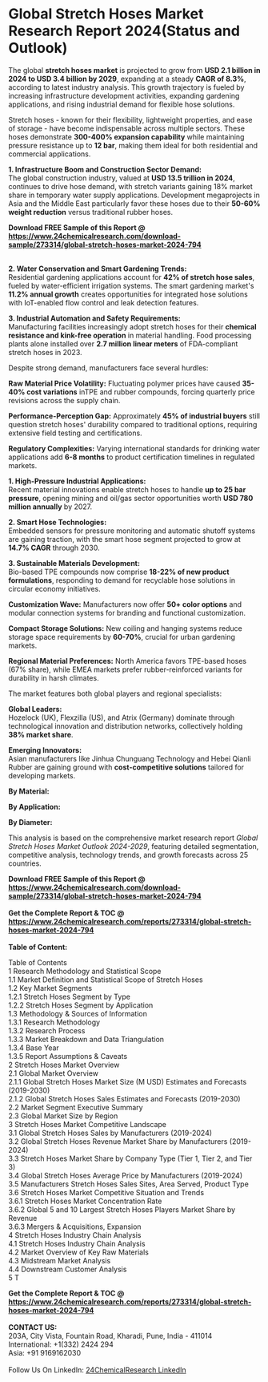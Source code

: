 <h1>Global Stretch Hoses Market Research Report 2024(Status and Outlook)</h1><p>The global <strong>stretch hoses market</strong> is projected to grow from <strong>USD 2.1 billion in 2024 to USD 3.4 billion by 2029</strong>, expanding at a steady <strong>CAGR of 8.3%</strong>, according to latest industry analysis. This growth trajectory is fueled by increasing infrastructure development activities, expanding gardening applications, and rising industrial demand for flexible hose solutions.</p><p>Stretch hoses - known for their flexibility, lightweight properties, and ease of storage - have become indispensable across multiple sectors. These hoses demonstrate <strong>300-400% expansion capability</strong> while maintaining pressure resistance up to <strong>12 bar</strong>, making them ideal for both residential and commercial applications.</p><p><strong>1. Infrastructure Boom and Construction Sector Demand:</strong><br>
The global construction industry, valued at <strong>USD 13.5 trillion in 2024</strong>, continues to drive hose demand, with stretch variants gaining 18% market share in temporary water supply applications. Development megaprojects in Asia and the Middle East particularly favor these hoses due to their <strong>50-60% weight reduction</strong> versus traditional rubber hoses.</p><div><b>Download FREE Sample of this Report @ 
            <a href="https://www.24chemicalresearch.com/download-sample/273314/global-stretch-hoses-market-2024-794">
            https://www.24chemicalresearch.com/download-sample/273314/global-stretch-hoses-market-2024-794</a></b></div><br><p><strong>2. Water Conservation and Smart Gardening Trends:</strong><br>
Residential gardening applications account for <strong>42% of stretch hose sales</strong>, fueled by water-efficient irrigation systems. The smart gardening market's <strong>11.2% annual growth</strong> creates opportunities for integrated hose solutions with IoT-enabled flow control and leak detection features.</p><p><strong>3. Industrial Automation and Safety Requirements:</strong><br>
Manufacturing facilities increasingly adopt stretch hoses for their <strong>chemical resistance and kink-free operation</strong> in material handling. Food processing plants alone installed over <strong>2.7 million linear meters</strong> of FDA-compliant stretch hoses in 2023.</p><p>Despite strong demand, manufacturers face several hurdles:</p><p><strong>Raw Material Price Volatility:</strong> Fluctuating polymer prices have caused <strong>35-40% cost variations</strong> inTPE and rubber compounds, forcing quarterly price revisions across the supply chain.</p><p><strong>Performance-Perception Gap:</strong> Approximately <strong>45% of industrial buyers</strong> still question stretch hoses' durability compared to traditional options, requiring extensive field testing and certifications.</p><p><strong>Regulatory Complexities:</strong> Varying international standards for drinking water applications add <strong>6-8 months</strong> to product certification timelines in regulated markets.</p><p><strong>1. High-Pressure Industrial Applications:</strong><br>
Recent material innovations enable stretch hoses to handle <strong>up to 25 bar pressure</strong>, opening mining and oil/gas sector opportunities worth <strong>USD 780 million annually</strong> by 2027.</p><p><strong>2. Smart Hose Technologies:</strong><br>
Embedded sensors for pressure monitoring and automatic shutoff systems are gaining traction, with the smart hose segment projected to grow at <strong>14.7% CAGR</strong> through 2030.</p><p><strong>3. Sustainable Materials Development:</strong><br>
Bio-based TPE compounds now comprise <strong>18-22% of new product formulations</strong>, responding to demand for recyclable hose solutions in circular economy initiatives.</p><p><strong>Customization Wave:</strong> Manufacturers now offer <strong>50+ color options</strong> and modular connection systems for branding and functional customization.</p><p><strong>Compact Storage Solutions:</strong> New coiling and hanging systems reduce storage space requirements by <strong>60-70%</strong>, crucial for urban gardening markets.</p><p><strong>Regional Material Preferences:</strong> North America favors TPE-based hoses (67% share), while EMEA markets prefer rubber-reinforced variants for durability in harsh climates.</p><p>The market features both global players and regional specialists:</p><p><strong>Global Leaders:</strong><br>
Hozelock (UK), Flexzilla (US), and Atrix (Germany) dominate through technological innovation and distribution networks, collectively holding <strong>38% market share</strong>.</p><p><strong>Emerging Innovators:</strong><br>
Asian manufacturers like Jinhua Chunguang Technology and Hebei Qianli Rubber are gaining ground with <strong>cost-competitive solutions</strong> tailored for developing markets.</p><p><strong>By Material:</strong></p><p><strong>By Application:</strong></p><p><strong>By Diameter:</strong></p><p>This analysis is based on the comprehensive market research report <em>Global Stretch Hoses Market Outlook 2024-2029</em>, featuring detailed segmentation, competitive analysis, technology trends, and growth forecasts across 25 countries.</p><div><b>Download FREE Sample of this Report @ 
            <a href="https://www.24chemicalresearch.com/download-sample/273314/global-stretch-hoses-market-2024-794">
            https://www.24chemicalresearch.com/download-sample/273314/global-stretch-hoses-market-2024-794</a></b></div><br><div><b>Get the Complete Report & TOC @ 
            <a href="https://www.24chemicalresearch.com/reports/273314/global-stretch-hoses-market-2024-794">
            https://www.24chemicalresearch.com/reports/273314/global-stretch-hoses-market-2024-794</a></b></div><br>
            <b>Table of Content:</b><p>Table of Contents<br />
1 Research Methodology and Statistical Scope<br />
1.1 Market Definition and Statistical Scope of Stretch Hoses<br />
1.2 Key Market Segments<br />
1.2.1 Stretch Hoses Segment by Type<br />
1.2.2 Stretch Hoses Segment by Application<br />
1.3 Methodology & Sources of Information<br />
1.3.1 Research Methodology<br />
1.3.2 Research Process<br />
1.3.3 Market Breakdown and Data Triangulation<br />
1.3.4 Base Year<br />
1.3.5 Report Assumptions & Caveats<br />
2 Stretch Hoses Market Overview<br />
2.1 Global Market Overview<br />
2.1.1 Global Stretch Hoses Market Size (M USD) Estimates and Forecasts (2019-2030)<br />
2.1.2 Global Stretch Hoses Sales Estimates and Forecasts (2019-2030)<br />
2.2 Market Segment Executive Summary<br />
2.3 Global Market Size by Region<br />
3 Stretch Hoses Market Competitive Landscape<br />
3.1 Global Stretch Hoses Sales by Manufacturers (2019-2024)<br />
3.2 Global Stretch Hoses Revenue Market Share by Manufacturers (2019-2024)<br />
3.3 Stretch Hoses Market Share by Company Type (Tier 1, Tier 2, and Tier 3)<br />
3.4 Global Stretch Hoses Average Price by Manufacturers (2019-2024)<br />
3.5 Manufacturers Stretch Hoses Sales Sites, Area Served, Product Type<br />
3.6 Stretch Hoses Market Competitive Situation and Trends<br />
3.6.1 Stretch Hoses Market Concentration Rate<br />
3.6.2 Global 5 and 10 Largest Stretch Hoses Players Market Share by Revenue<br />
3.6.3 Mergers & Acquisitions, Expansion<br />
4 Stretch Hoses Industry Chain Analysis<br />
4.1 Stretch Hoses Industry Chain Analysis<br />
4.2 Market Overview of Key Raw Materials<br />
4.3 Midstream Market Analysis<br />
4.4 Downstream Customer Analysis<br />
5 T</p><div><b>Get the Complete Report & TOC @ 
            <a href="https://www.24chemicalresearch.com/reports/273314/global-stretch-hoses-market-2024-794">
            https://www.24chemicalresearch.com/reports/273314/global-stretch-hoses-market-2024-794</a></b></div><br><b>CONTACT US:</b><br>
            203A, City Vista, Fountain Road, Kharadi, Pune, India - 411014<br>
            International: +1(332) 2424 294<br>
            Asia: +91 9169162030 <br><br>
            Follow Us On LinkedIn: <a href="https://www.linkedin.com/company/24chemicalresearch/">24ChemicalResearch LinkedIn</a>